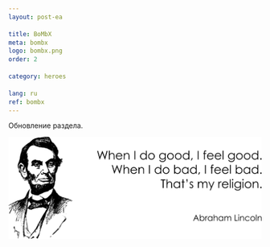 ```yaml
---
layout: post-ea

title: BoMbX
meta: bombx
logo: bombx.png
order: 2

category: heroes

lang: ru
ref: bombx
---
```


Обновление раздела.

<a data-fancybox="gallery" href="/img/programming/Lincoln.png"><img src="/img/programming/Lincoln.png" alt=""></a>
